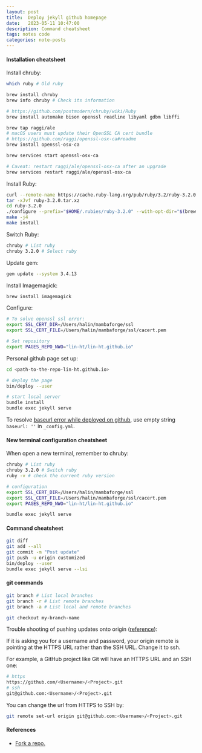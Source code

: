 ```yaml
---
layout: post
title:  Deploy jekyll github homepage
date:   2023-05-11 10:47:00
description: Command cheatsheet
tags: notes code
categories: note-posts
---
```

#### Installation cheatsheet
Install chruby:
```bash
which ruby # Old ruby

brew install chruby
brew info chruby # Check its information

# https://github.com/postmodern/chruby/wiki/Ruby
brew install automake bison openssl readline libyaml gdbm libffi

brew tap raggi/ale
# macOS users must update their OpenSSL CA cert bundle
# https://github.com/raggi/openssl-osx-ca#readme
brew install openssl-osx-ca

brew services start openssl-osx-ca

# Caveat: restart raggi/ale/openssl-osx-ca after an upgrade
brew services restart raggi/ale/openssl-osx-ca
```

Install Ruby:
```bash
curl --remote-name https://cache.ruby-lang.org/pub/ruby/3.2/ruby-3.2.0.tar.xz
tar -xJvf ruby-3.2.0.tar.xz
cd ruby-3.2.0
./configure --prefix="$HOME/.rubies/ruby-3.2.0" --with-opt-dir="$(brew --prefix openssl):$(brew --prefix readline):$(brew --prefix libyaml):$(brew --prefix gdbm):$(brew --prefix libffi)"
make -j4
make install
```

Switch Ruby:
```bash
chruby # List ruby
chruby 3.2.0 # Select ruby
```

Update gem:
```bash
gem update --system 3.4.13
```

Install Imagemagick:
```bash
brew install imagemagick
```

Configure:
```bash
# To solve openssl ssl error:
export SSL_CERT_DIR=/Users/halin/mambaforge/ssl
export SSL_CERT_FILE=/Users/halin/mambaforge/ssl/cacert.pem

# Set repository
export PAGES_REPO_NWO="lin-ht/lin-ht.github.io"
```

Personal github page set up:
```bash
cd <path-to-the-repo-lin-ht.github.io>

# deploy the page
bin/deploy --user

# start local server
bundle install
bundle exec jekyll serve
```

To resolve <a href="">baseurl error while deployed on github</a>, use empty string `baseurl: ''` in `_config.yml`.


#### New terminal configuration cheatsheet

When open a new terminal, remember to chruby:
```bash
chruby # List ruby
chruby 3.2.0 # Switch ruby
ruby -v # check the current ruby version

# configuration
export SSL_CERT_DIR=/Users/halin/mambaforge/ssl
export SSL_CERT_FILE=/Users/halin/mambaforge/ssl/cacert.pem
export PAGES_REPO_NWO="lin-ht/lin-ht.github.io"

bundle exec jekyll serve
```

#### Command cheatsheet

```bash
git diff
git add --all 
git commit -m "Post update" 
git push -u origin customized 
bin/deploy --user
bundle exec jekyll serve --lsi
```

#### git commands

```bash
git branch # List local branches 
git branch -r # List remote branches 
git branch -a # List local and remote branches

git checkout my-branch-name
```

Trouble shooting of pushing updates onto origin (<a href="https://stackoverflow.com/questions/14762034/push-to-github-without-a-password-using-ssh-key">reference</a>):

If it is asking you for a username and password, your origin remote is pointing at the HTTPS URL rather than the SSH URL. Change it to ssh.

For example, a GitHub project like Git will have an HTTPS URL and an SSH one:
```bash
# https
https://github.com/<Username>/<Project>.git
# ssh
git@github.com:<Username>/<Project>.git
```

You can change the url from HTTPS to SSH by:
```bash
git remote set-url origin git@github.com:<Username>/<Project>.git
```

#### References
<ul>
    <li><a href="https://docs.github.com/en/get-started/quickstart/fork-a-repo">Fork a repo.</a></li>
</ul>
